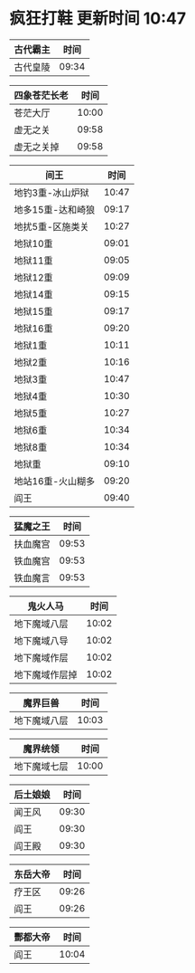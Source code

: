 # 疯狂打鞋 更新时间 10:47

| 古代霸主   | 时间    |
|--------|-------|
| 古代皇陵 | 09:34 |

| 四象苍茫长老   | 时间    |
|--------|-------|
| 苍茫大厅 | 10:00 |
| 虚无之关 | 09:58 |
| 虚无之关掉 | 09:58 |

| 间王   | 时间    |
|--------|-------|
| 地钓3重-冰山炉狱 | 10:47 |
| 地多15重-达和崎狼 | 09:17 |
| 地扰5重-区施类关 | 10:27 |
| 地狱10重 | 09:01 |
| 地狱11重 | 09:05 |
| 地狱12重 | 09:09 |
| 地狱14重 | 09:15 |
| 地狱15重 | 09:17 |
| 地狱16重 | 09:20 |
| 地狱1重 | 10:11 |
| 地狱2重 | 10:16 |
| 地狱3重 | 10:47 |
| 地狱4重 | 10:30 |
| 地狱5重 | 10:27 |
| 地狱6重 | 10:34 |
| 地狱8重 | 10:34 |
| 地狱重 | 09:10 |
| 地站16重-火山糊多 | 09:20 |
| 阎王 | 09:40 |

| 猛魔之王   | 时间    |
|--------|-------|
| 扶血魔宫 | 09:53 |
| 铁血魔宫 | 09:53 |
| 铁血魔言 | 09:53 |

| 鬼火人马   | 时间    |
|--------|-------|
| 地下魔域八层 | 10:02 |
| 地下魔域八导 | 10:02 |
| 地下魔域作层 | 10:02 |
| 地下魔域作层掉 | 10:02 |

| 魔界巨兽   | 时间    |
|--------|-------|
| 地下魔域八层 | 10:03 |

| 魔界统领   | 时间    |
|--------|-------|
| 地下魔域七层 | 10:00 |

| 后土娘娘   | 时间    |
|--------|-------|
| 闻王风 | 09:30 |
| 阎王 | 09:30 |
| 阎王殿 | 09:30 |

| 东岳大帝   | 时间    |
|--------|-------|
| 疗王区 | 09:26 |
| 阎王 | 09:26 |

| 酆都大帝   | 时间    |
|--------|-------|
| 阎王 | 10:04 |